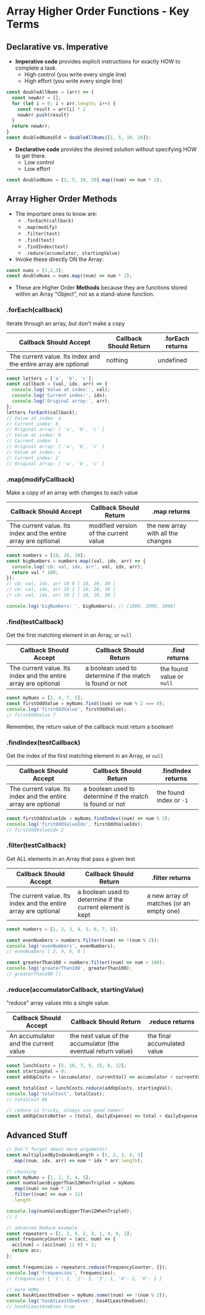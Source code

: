 # Array Higher Order Functions - Key Terms

## Declarative vs. Imperative

* **Imperative code** provides explicit instructions for exactly HOW to complete a task.
    * High control (you write every single line)
    * High effort (you write every single line)

```js
const doubleAllNums = (arr) => {
  const newArr = [];
  for (let i = 0; i < arr.length; i++) {
    const result = arr[i] * 2
    newArr.push(result)
  }
  return newArr;
}
const doubledNumsOld = doubleAllNums([1, 5, 10, 20]);
```

* **Declarative code** provides the desired solution without specifying HOW to get there.
    * Low control
    * Low effort

```js
const doubledNums = [1, 5, 10, 20].map((num) => num * 2);
```

## Array Higher Order Methods

* The important ones to know are:
    * `.forEach(callback)`
    * `.map(modify)`
    * `.filter(test)`
    * `.find(test)`
    * `.findIndex(test)`
    * `.reduce(accumulator, startingValue)`
* Invoke these directly ON the Array:

```js
const nums = [1,2,3];
const doubleNums = nums.map((num) => num * 2);
```

* These are Higher Order **Methods** because they are functions stored within an Array "Object", not as a stand-alone function.

### .forEach(callback)

Iterate through an array, but don't make a copy

| Callback Should Accept                                        	| Callback Should Return 	| .forEach returns 	|
|----------------------------------------------------------------	|------------------------	|------------------	|
| The current value. Its index and the entire array are optional 	| nothing                	| undefined        	|


```js
const letters = ['a', 'b', 'c'];
const callback = (val, idx, arr) => {
  console.log('Value at index:', val);
  console.log('Current index:', idx);
  console.log('Original array:', arr);
};
letters.forEach(callback);
// Value at index: a
// Current index: 0
// Original array: [ 'a', 'b', 'c' ]
// Value at index: b
// Current index: 1
// Original array: [ 'a', 'b', 'c' ]
// Value at index: c
// Current index: 2
// Original array: [ 'a', 'b', 'c' ]
```

### .map(modifyCallback)


Make a copy of an array with changes to each value

| Callback Should Accept                                       | Callback Should Return                | .map returns                       |
|----------------------------------------------------------------|---------------------------------------|------------------------------------|
| The current value. Its index and the entire array are optional | modified version of the current value | the new array with all the changes |

```js
const numbers = [10, 20, 30];
const bigNumbers = numbers.map((val, idx, arr) => {
  console.log('cb: val, idx, arr', val, idx, arr);
  return val * 100;
});
// cb: val, idx, arr 10 0 [ 10, 20, 30 ]
// cb: val, idx, arr 20 1 [ 10, 20, 30 ]
// cb: val, idx, arr 30 2 [ 10, 20, 30 ]

console.log('bigNumbers: ', bigNumbers); // [1000, 2000, 3000]
```

### .find(testCallback)

Get the first matching element in an Array, or `null`

| Callback Should Accept                                         | Callback Should Return                                   | .find returns              |
|----------------------------------------------------------------|----------------------------------------------------------|----------------------------|
| The current value. Its index and the entire array are optional | a boolean used to determine if the match is found or not | the found value or  `null` |

```js
const myNums = [2, 4, 7, 5];
const firstOddValue = myNums.find((num) => num % 2 === 0);
console.log('firstOddValue', firstOddValue);
// firstOddValue 7
```

Remember, the return value of the callback must return a boolean!

### .findIndex(testCallback)

Get the index of the first matching element in an Array, or `null`

| Callback Should Accept                                         | Callback Should Return                                   | .findIndex returns       |
|----------------------------------------------------------------|----------------------------------------------------------|--------------------------|
| The current value. Its index and the entire array are optional | a boolean used to determine if the match is found or not | the found index or  `-1` |

```js
const firstOddValueIdx = myNums.findIndex((num) => num % 2);
console.log('firstOddValueIdx', firstOddValueIdx);
// firstOddValueIdx 2
```

### .filter(testCallback)

Get ALL elements in an Array that pass a given test

| Callback Should Accept                                         | Callback Should Return                                     | .filter returns                          |
|----------------------------------------------------------------|------------------------------------------------------------|------------------------------------------|
| The current value. Its index and the entire array are optional | a boolean used to determine if the current element is kept | a new array of matches (or an empty one) |

```js
const numbers = [1, 2, 3, 4, 5, 6, 7, 8];

const evenNumbers = numbers.filter((num) => !(num % 2));
console.log('evenNumbers', evenNumbers);
// evenNumbers [ 2, 4, 6, 8 ]

const greaterThan100 = numbers.filter((num) => num > 100);
console.log('greaterThan100', greaterThan100);
// greaterThan100 []
```

### .reduce(accumulatorCallback, startingValue)

"reduce" array values into a single value.

| Callback Should Accept               | Callback Should Return                                        | .reduce returns             |
|--------------------------------------|---------------------------------------------------------------|-----------------------------|
| An accumulator and the current value | the next value of the accumulator (the eventual return value) | the final accumulated value |

```js
const lunchCosts = [5, 10, 7, 9, 15, 8, 12];
const startingVal = 0;
const addUpCosts = (accumulator, currentVal) => accumulator + currentVal;

const totalCost = lunchCosts.reduce(addUpCosts, startingVal);
console.log('totalCost', totalCost);
// totalCost 66

// reduce is tricky, always use good names!
const addUpCostsBetter = (total, dailyExpense) => total + dailyExpense;
```

## Advanced Stuff

```js
// Don't forget about more arguments!
const multipliedByIndexAndLength = [1, 2, 3, 4, 5]
  .map((num, idx, arr) => num * idx * arr.length);

// chaining
const myNums = [1, 2, 3, 4, 5];
const numValuesBiggerThan12WhenTripled = myNums
  .map((num) => num * 3)
  .filter((num) => num > 12)
  .length

console.log(numValuesBiggerThan12WhenTripled);
// 1

// advanced Reduce example
const repeaters = [1, 2, 4, 2, 3, 1, 4, 6, 2];
const frequencyCounter = (acc, num) => {
  acc[num] = (acc[num] || 0) + 1;
  return acc;
};

const frequencies = repeaters.reduce(frequencyCounter, {});
console.log('frequencies', frequencies);
// frequencies { '1': 2, '2': 3, '3': 1, '4': 2, '6': 1 }

// more HOMs
const hasAtLeastOneEven = myNums.some((num) => !(num % 2));
console.log('hasAtLeastOneEven', hasAtLeastOneEven);
// hasAtLeastOneEven true
```
